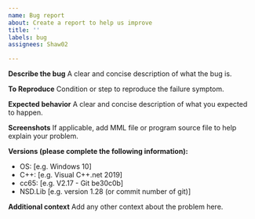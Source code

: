 ```yaml
---
name: Bug report
about: Create a report to help us improve
title: ''
labels: bug
assignees: Shaw02

---
```


**Describe the bug**
A clear and concise description of what the bug is.

**To Reproduce**
Condition or step to reproduce the failure symptom.

**Expected behavior**
A clear and concise description of what you expected to happen.

**Screenshots**
If applicable, add MML file or program source file to help explain your problem.

**Versions (please complete the following information):**
 - OS: [e.g. Windows 10]
 - C++: [e.g. Visual C++.net 2019]
 - cc65: [e.g. V2.17 - Git be30c0b]
 - NSD.Lib [e.g. version 1.28 (or commit number of git)]

**Additional context**
Add any other context about the problem here.
